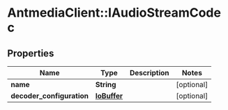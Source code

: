 # AntmediaClient::IAudioStreamCodec

## Properties
Name | Type | Description | Notes
------------ | ------------- | ------------- | -------------
**name** | **String** |  | [optional] 
**decoder_configuration** | [**IoBuffer**](IoBuffer.md) |  | [optional] 


